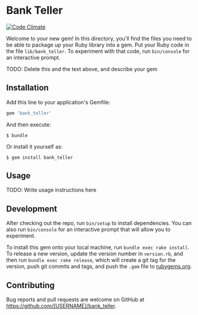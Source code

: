 # Bank Teller
[![Code Climate](https://codeclimate.com/repos/572c190b20916e00680030b0/badges/df6d434fec0219cc1364/gpa.svg)](https://codeclimate.com/repos/572c190b20916e00680030b0/feed)

Welcome to your new gem! In this directory, you'll find the files you need to be able to package up your Ruby library into a gem. Put your Ruby code in the file `lib/bank_teller`. To experiment with that code, run `bin/console` for an interactive prompt.

TODO: Delete this and the text above, and describe your gem

## Installation

Add this line to your application's Gemfile:

```ruby
gem 'bank_teller'
```

And then execute:

    $ bundle

Or install it yourself as:

    $ gem install bank_teller

## Usage

TODO: Write usage instructions here

## Development

After checking out the repo, run `bin/setup` to install dependencies. You can also run `bin/console` for an interactive prompt that will allow you to experiment.

To install this gem onto your local machine, run `bundle exec rake install`. To release a new version, update the version number in `version.rb`, and then run `bundle exec rake release`, which will create a git tag for the version, push git commits and tags, and push the `.gem` file to [rubygems.org](https://rubygems.org).

## Contributing

Bug reports and pull requests are welcome on GitHub at https://github.com/[USERNAME]/bank_teller.


